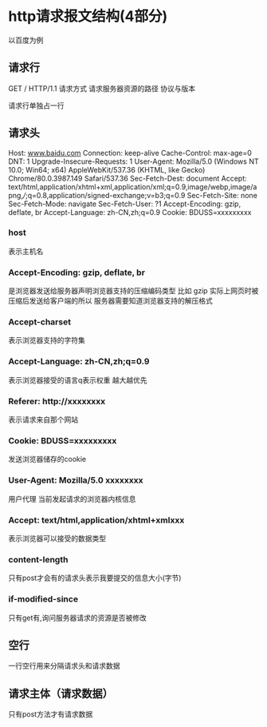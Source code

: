 # http请求报文结构(4部分)
以百度为例
## 请求行
GET / HTTP/1.1
请求方式 请求服务器资源的路径 协议与版本

请求行单独占一行

## 请求头
Host: www.baidu.com
Connection: keep-alive
Cache-Control: max-age=0
DNT: 1
Upgrade-Insecure-Requests: 1
User-Agent: Mozilla/5.0 (Windows NT 10.0; Win64; x64) AppleWebKit/537.36 (KHTML, like Gecko) Chrome/80.0.3987.149 Safari/537.36
Sec-Fetch-Dest: document
Accept: text/html,application/xhtml+xml,application/xml;q=0.9,image/webp,image/apng,*/*;q=0.8,application/signed-exchange;v=b3;q=0.9
Sec-Fetch-Site: none
Sec-Fetch-Mode: navigate
Sec-Fetch-User: ?1
Accept-Encoding: gzip, deflate, br
Accept-Language: zh-CN,zh;q=0.9
Cookie: BDUSS=xxxxxxxxx

### host 
表示主机名
### Accept-Encoding: gzip, deflate, br
是浏览器发送给服务器声明浏览器支持的压缩编码类型
比如 gzip 实际上网页时被压缩后发送给客户端的所以
服务器需要知道浏览器支持的解压格式
### Accept-charset
表示浏览器支持的字符集
### Accept-Language: zh-CN,zh;q=0.9
表示浏览器接受的语言q表示权重 越大越优先
### Referer: http://xxxxxxxx
表示请求来自那个网站
### Cookie: BDUSS=xxxxxxxxx
发送浏览器储存的cookie
### User-Agent: Mozilla/5.0 xxxxxxxx
用户代理 当前发起请求的浏览器内核信息
### Accept: text/html,application/xhtml+xmlxxx
表示浏览器可以接受的数据类型
### content-length
只有post才会有的请求头表示我要提交的信息大小(字节)
### if-modified-since
只有get有,询问服务器请求的资源是否被修改

##  空行
一行空行用来分隔请求头和请求数据
## 请求主体（请求数据）
只有post方法才有请求数据